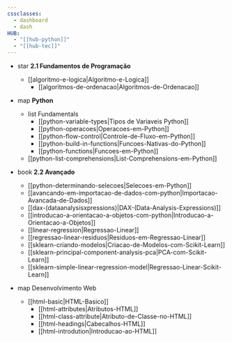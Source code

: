 ```yaml
---
cssclasses:
  - dashboard
  - dash
HUB:
  - "[[hub-python]]"
  - "[[hub-tec]]"
---
```




- star  **2.1 Fundamentos de Programação**
    - [[algoritmo-e-logica|Algoritmo-e-Logica]]
        - [[algoritmos-de-ordenacao|Algoritmos-de-Ordenacao]]
- map  **Python**
    - list Fundamentals
        - [[python-variable-types|Tipos de Variaveis Python]]
        - [[python-operacoes|Operacoes-em-Python]]
        - [[python-flow-control|Controle-de-Fluxo-em-Python]]
        - [[python-build-in-functions|Funcoes-Nativas-do-Python]]
        - [[python-functions|Funcoes-em-Python]]
    - [[python-list-comprehensions|List-Comprehensions-em-Python]]
- book  **2.2 Avançado**
    
    - [[python-determinando-selecoes|Selecoes-em-Python]]
    - [[avancando-em-importacao-de-dados-com-python|Importacao-Avancada-de-Dados]]
    - [[dax-(dataanalysisxpressions)|DAX-(Data-Analysis-Expressions)]]
    - [[introducao-a-orientacao-a-objetos-com-python|Introducao-a-Orientacao-a-Objetos]]
    - [[linear-regression|Regressao-Linear]]
    - [[regressao-linear-residuos|Residuos-em-Regressao-Linear]]
    - [[sklearn-criando-modelos|Criacao-de-Modelos-com-Scikit-Learn]]
    - [[sklearn-principal-component-analysis-pca|PCA-com-Scikit-Learn]]
    - [[sklearn-simple-linear-regression-model|Regressao-Linear-Scikit-Learn]]
- map Desenvolvimento Web
    - [[html-basic|HTML-Basico]]
        - [[html-attributes|Atributos-HTML]]
        - [[html-class-attribute|Atributo-de-Classe-no-HTML]]
        - [[html-headings|Cabecalhos-HTML]]
        - [[html-introdution|Introducao-ao-HTML]]
